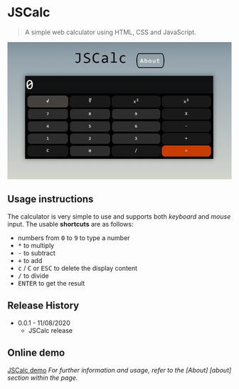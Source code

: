 
# JSCalc
> A simple web calculator using HTML, CSS and JavaScript.

![](header.PNG)
## Usage instructions
The calculator is very simple to use and supports both *keyboard* and *mouse* input.
The usable **shortcuts** are as follows:

- numbers from <kbd>0</kbd> to <kbd>9</kbd> to type a number
- <kbd>*</kbd> to multiply
- <kbd>-</kbd> to subtract
- <kbd>+</kbd> to add
- <kbd>c</kbd> / <kbd>C</kbd> or <kbd>ESC</kbd> to delete the display content
- <kbd>/</kbd> to divide
- <kbd>ENTER</kbd> to get the result

## Release History

* 0.0.1 - 11/08/2020
    * JSCalc release

## Online demo
[JSCalc demo](https://github.com/leonardo-arditti/JSCalc)
_For further information and usage, refer to the [About] [about] section within the page._
